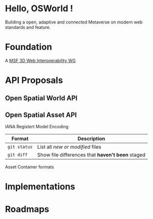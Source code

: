 # Hello, OSWorld !

Building a open, adaptive and connected Metaverse on modern web standards and feature. 

# Foundation  

A [MSF 3D Web Interoperability WG](https://metaverse-standards.org/domain-groups/3d-web-interoperability/)

# API Proposals

## Open Spatial World API



## Open Spatial Asset API

IANA Registert Model Encoding

| Format | Description |
| --- | --- |
| `git status` | List all *new or modified* files |
| `git diff` | Show file differences that **haven't been** staged |

Asset Container formats

# Implementations

# Roadmaps